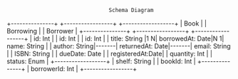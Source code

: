  
                                    Schema Diagram

                                    
 
  +---------------+       +-----------------+       +------------------+
  |      Book     |       |    Borrowing    |       |     Borrower     |
  +---------------+       +-----------------+       +------------------+
  | id: Int       |       | id: Int         |       | id: Int          |
  | title: String |1     N| borrowedAt: Date|N     1| name: String     |
  | author: String|-------| returnedAt: Date|-------| email: String    |
  | ISBN: String  |       | dueDate: Date   |       | registeredAt:Date|
  | quantity: Int |       | status: Enum    |       +------------------+
  | shelf: String |       | bookId: Int     |
  +---------------+       | borrowerId: Int |
                          +-----------------+